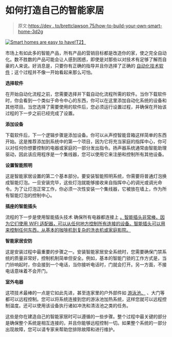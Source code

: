 # 如何打造自己的智能家居

> 原文:[https://dev . to/brettclawson 75/how-to-build-your-own-smart-home-3d2g](https://dev.to/brettclawson75/how-to-build-your-own-smart-home-3d2g)

[![Smart homes are easy to have!](../Images/406c3dde58dc5db83213562f6430135b.png)T2】](https://res.cloudinary.com/practicaldev/image/fetch/s--xEz6_dXN--/c_limit%2Cf_auto%2Cfl_progressive%2Cq_auto%2Cw_880/https://images.pexels.com/photos/225232/pexels-photo-225232.jpeg%3Fauto%3Dcompress%26cs%3Dtinysrgb%26dpr%3D2%26h%3D350)

市场上有如此多的智能产品，所有产品的营销目标都是改造你的家，使之完全自动化。数不胜数的产品可能会让人感到困惑，即使是对那些以对技术有足够了解而自豪的人来说。好消息是，只要你有正确的指导并且你选择了正确的 [自动化技术软件](https://www.toptenreviews.com/home/smart-home/best-home-automation-systems/)；这个过程并不像一开始看起来那么可怕。

**选择软件**

在开始自动化流程之前，您需要选择并下载自动化流程所需的软件。当你下载软件时，你会看到一个类似于命令中心的东西，你可以在这里添加自动化系统的设备和其他项目。当您选择了需要使用的软件后，您必须运行设置过程，并确保在开始该过程的下一步之前已经完成了设置。

**添加设备**

下载软件后，下一个逻辑步骤是添加设备。你可以从声控智能音箱这样简单的东西开始。这是推荐添加到系统中的第一个项目，因为它将充当家庭的指挥中心，你可以对任何你想要控制的电器或家庭的一部分发出指令。扬声器系统通常由智能助理驱动，因此该应用程序是一个集线器，您可以使用它来注册和控制所有其他设备。

**设置智能照明**

这是智能家居设置的第二个基本部分。要安装智能照明系统，你需要将普通灯泡换成智能灯泡。一旦安装完毕，这些灯泡就能够接收来自指挥中心的调光或调光命令。为了让灯泡正常工作，你必须一次性安装一个集线器，它被放在墙上，作为所有智能灯泡的控制中心。

**插座的智能插头**

流程的下一步是使用智能插头技术 确保所有电器都连接上 [。智能插头非常棒，因为它们使用 WIFI 适配器，可以从任何地方控制所有连接的设备。智能插头可以用来控制任何东西，从基本的咖啡机到复杂的洗衣机或家庭影院。](https://hacks.mozilla.org/2018/02/how-to-build-your-own-private-smart-home-with-a-raspberry-pi-and-mozillas-things-gateway/)

**智能家居安防**

这是安装过程中最重要的步骤之一。安装智能家居安全系统时，您需要确保门禁系统的质量非常好，控制机制简单但安全。例如，基本的智能门锁的工作方式是，当门铃响起时，你会接到一个电话，当你接听电话时，门就会打开。另一方面，不接电话意味着不会开门。

**室外电器**

这项技术最棒的一点是它如此先进，甚至连家里的户外部件如 [游泳池、](https://www.bluehaven.com/pool-pricing/) 、大门等都可以远程控制。您可以将系统连接到您的游泳池加热系统，这样您就可以远程控制温度。还可以使用该设备执行诸如冲洗和清洁池之类的任务。

这些是你在建造自己的智能家居时可以遵循的一些步骤。整个过程中最关键的部分是确保整个系统是相互连接的，并且你能够远程控制一切。如果整个系统的一部分出现故障，您可以请专家来帮助您排除故障和进行维护。